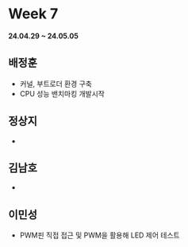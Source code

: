 # Week 7
**24.04.29 ~ 24.05.05**
   
## 배정훈   
*  커널, 부트로더 환경 구축   
*  CPU 성능 밴치마킹 개발시작   
## 정상지   
*    
## 김남호   
*   
## 이민성   
*  PWM핀 직접 접근 및 PWM을 활용해 LED 제어 테스트
